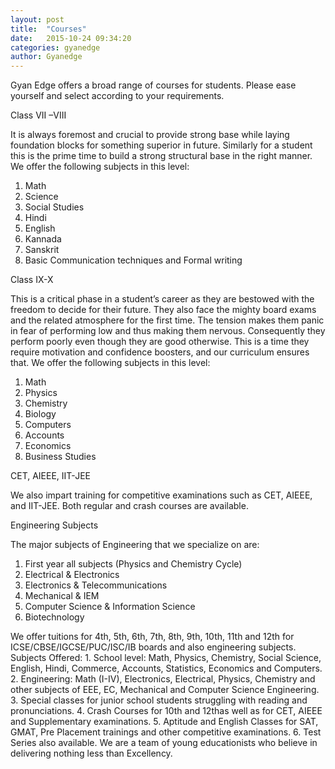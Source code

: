 ```yaml
---
layout: post
title:  "Courses"
date:   2015-10-24 09:34:20
categories: gyanedge
author: Gyanedge
---
```

Gyan Edge offers a broad range of courses for students. Please ease yourself and select according to your requirements.

Class VII –VIII

It is always foremost and crucial to provide strong base while laying foundation blocks for something superior in future. Similarly for a student this is the prime time to build a strong structural base in the right manner. We offer the following subjects in this level:
1. Math
2. Science
3. Social Studies
4. Hindi
5. English
6. Kannada
7. Sanskrit
8. Basic Communication techniques and Formal writing

Class IX-X

This is a critical phase in a student’s career as they are bestowed with the freedom to decide for their future. They also face the mighty board exams and the related atmosphere for the first time. The tension makes them panic in fear of performing low and thus making them nervous. Consequently they perform poorly even though they are good otherwise. This is a time they require motivation and confidence boosters, and our curriculum ensures that. We offer the following subjects in this level:
1. Math
2. Physics
3. Chemistry
4. Biology
5. Computers
6. Accounts
7. Economics
8. Business Studies

CET, AIEEE, IIT-JEE

We also impart training for competitive examinations such as CET, AIEEE, and IIT-JEE. Both regular and crash courses are available.

Engineering Subjects

The major subjects of Engineering that we specialize on are:
1. First year all subjects (Physics and Chemistry Cycle)
2. Electrical & Electronics
3. Electronics & Telecommunications
4. Mechanical & IEM
5. Computer Science & Information Science
6. Biotechnology

We offer tuitions for 4th, 5th, 6th, 7th, 8th, 9th, 10th, 11th and 12th for ICSE/CBSE/IGCSE/PUC/ISC/IB boards and also engineering subjects. Subjects Offered: 1. School level: Math, Physics, Chemistry, Social Science, English, Hindi, Commerce, Accounts, Statistics, Economics and Computers. 2. Engineering: Math (I-IV), Electronics, Electrical, Physics, Chemistry and other subjects of EEE, EC, Mechanical and Computer Science Engineering. 3. Special classes for junior school students struggling with reading and pronunciations. 4. Crash Courses for 10th and 12thas well as for CET, AIEEE and Supplementary examinations. 5. Aptitude and English Classes for SAT, GMAT, Pre Placement trainings and other competitive examinations. 6. Test Series also available. We are a team of young educationists who believe in delivering nothing less than Excellency.
